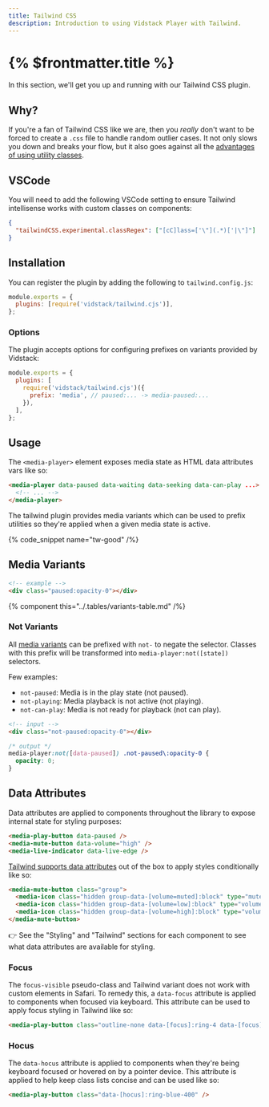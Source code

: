 ```yaml
---
title: Tailwind CSS
description: Introduction to using Vidstack Player with Tailwind.
---
```


# {% $frontmatter.title %}

In this section, we'll get you up and running with our Tailwind CSS plugin.

## Why?

If you're a fan of Tailwind CSS like we are, then you _really_ don't want to be forced to create
a `.css` file to handle random outlier cases. It not only slows you down and breaks your flow,
but it also goes against all the
[advantages of using utility classes](https://adamwathan.me/css-utility-classes-and-separation-of-concerns).

## VSCode

You will need to add the following VSCode setting to ensure Tailwind intellisense works with
custom classes on components:

```json {% title=".vscode/settings.json" %}
{
  "tailwindCSS.experimental.classRegex": ["[cC]lass=['\"](.*)['|\"]"]
}
```

## Installation

You can register the plugin by adding the following to `tailwind.config.js`:

```js {% title="tailwind.config.js" copyHighlight=true highlight="2" %}
module.exports = {
  plugins: [require('vidstack/tailwind.cjs')],
};
```

### Options

The plugin accepts options for configuring prefixes on variants provided by Vidstack:

```js {% title="tailwind.config.js" copyHighlight=true highlight="3-5" %}
module.exports = {
  plugins: [
    require('vidstack/tailwind.cjs')({
      prefix: 'media', // paused:... -> media-paused:...
    }),
  ],
};
```

## Usage

The `<media-player>` element exposes media state as HTML data attributes vars like so:

```html
<media-player data-paused data-waiting data-seeking data-can-play ...>
  <!-- ... -->
</media-player>
```

The tailwind plugin provides media variants which can be used to prefix utilities so they're
applied when a given media state is active.

{% code_snippet name="tw-good" /%}

## Media Variants

```html
<!-- example -->
<div class="paused:opacity-0"></div>
```

{% component this="../.tables/variants-table.md" /%}

### Not Variants

All [media variants](#media-variants) can be prefixed with `not-` to negate the selector.
Classes with this prefix will be transformed into `media-player:not([state])` selectors.

Few examples:

- `not-paused`: Media is in the play state (not paused).
- `not-playing`: Media playback is not active (not playing).
- `not-can-play`: Media is not ready for playback (not can play).

```html
<!-- input -->
<div class="not-paused:opacity-0"></div>
```

```css
/* output */
media-player:not([data-paused]) .not-paused\:opacity-0 {
  opacity: 0;
}
```

## Data Attributes

Data attributes are applied to components throughout the library to expose internal state for
styling purposes:

```html
<media-play-button data-paused />
<media-mute-button data-volume="high" />
<media-live-indicator data-live-edge />
```

[Tailwind supports data attributes](https://tailwindcss.com/docs/hover-focus-and-other-states#data-attributes)
out of the box to apply styles conditionally like so:

```html
<media-mute-button class="group">
  <media-icon class="hidden group-data-[volume=muted]:block" type="mute"></media-icon>
  <media-icon class="hidden group-data-[volume=low]:block" type="volume-low"></media-icon>
  <media-icon class="hidden group-data-[volume=high]:block" type="volume-high"></media-icon>
</media-mute-button>
```

👉 See the "Styling" and "Tailwind" sections for each component to see what data attributes
are available for styling.

### Focus

The `focus-visible` pseudo-class and Tailwind variant does not work with custom elements in Safari.
To remedy this, a `data-focus` attribute is applied to components when focused via keyboard. This
attribute can be used to apply focus styling in Tailwind like so:

```html
<media-play-button class="outline-none data-[focus]:ring-4 data-[focus]:ring-blue-400" />
```

### Hocus

The `data-hocus` attribute is applied to components when they're being keyboard focused or
hovered on by a pointer device. This attribute is applied to help keep class lists concise
and can be used like so:

```html
<media-play-button class="data-[hocus]:ring-blue-400" />
```
